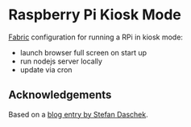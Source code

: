 # Raspberry Pi Kiosk Mode

[Fabric](http://www.fabfile.org/) configuration for running a RPi in kiosk mode:
- launch browser full screen on start up
- run nodejs server locally
- update via cron

## Acknowledgements
Based on a [blog entry by Stefan Daschek](https://die-antwort.eu/techblog/2017-12-setup-raspberry-pi-for-kiosk-mode/).
